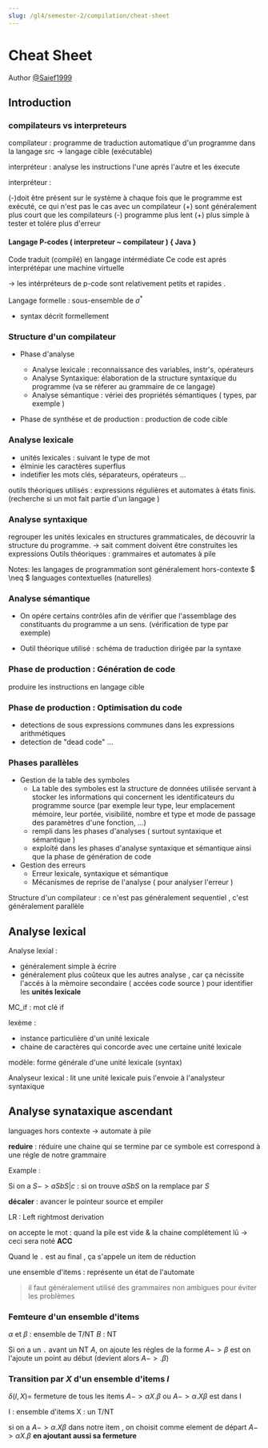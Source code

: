 ```yaml
---
slug: /gl4/semester-2/compilation/cheat-sheet
---
```


# Cheat Sheet

Author [@Saief1999](https://github.com/Saief1999)

## Introduction

### compilateurs vs interpreteurs

compilateur : programme de traduction automatique d'un programme dans la langage src -> langage cible (exécutable)

interpréteur : analyse les instructions l'une aprés l'autre et les éxecute

interpréteur :

(-)doit être présent sur le système à chaque fois que le programme est exécuté, ce qui n'est pas le cas avec un compilateur
(+) sont généralement plus court que les compilateurs
(-) programme plus lent
(+) plus simple à tester et tolére plus d'erreur

#### Langage P-codes ( interpreteur ~ compilateur ) { Java }

Code traduit (compilé) en langage intérmédiate
Ce code est aprés interprétépar une machine virtuelle

 -> les intérpréteurs de p-code sont relativement petits et rapides .

Langage formelle : sous-ensemble de $\sigma^{*}$

- syntax décrit formellement

### Structure d'un compilateur

- Phase d'analyse
  - Analyse lexicale : reconnaissance des variables, instr's, opérateurs
  - Analyse Syntaxique:  élaboration de la structure syntaxique du programme (va se réferer au grammaire de ce langage)
  - Analyse sémantique : vériei des propriétés sémantiques ( types, par exemple )

- Phase de synthése et de production : production de code cible

### Analyse lexicale

- unités lexicales : suivant le type de mot
- élminie les caractères superflus
- indetifier les mots clés, séparateurs, opérateurs ...

outils théoriques utilisés : expressions régulières et automates à états finis.
(recherche si un mot fait partie d'un langage )

### Analyse syntaxique

regrouper les unités lexicales en structures grammaticales, de découvrir la structure du programme.
-> sait comment doivent être construites les expressions
Outils théoriques : grammaires et automates à pile

Notes: les langages de programmation sont généralement hors-contexte $ \neq $ languages contextuelles (naturelles)

### Analyse sémantique

- On opére certains contrôles afin de vérifier que l'assemblage des constituants du programme a un sens. (vérification de type par exemple)

- Outil théorique utilisé : schéma de traduction dirigée par la syntaxe

### Phase de production : Génération de code

produire les instructions en langage cible

### Phase de production : Optimisation du code

- detections de sous expressions communes dans les expressions arithmétiques
- detection de "dead code"
...

### Phases parallèles

- Gestion de la table des symboles
  - La table des symboles est la structure de données utilisée servant à
    stocker les informations qui concernent les identificateurs du
    programme source (par exemple leur type, leur emplacement
    mémoire, leur portée, visibilité, nombre et type et mode de passage
    des paramètres d'une fonction, ...)
  - rempli dans les phases d'analyses ( surtout syntaxique et sémantique )
  - exploité dans les phases d'analyse syntaxique et sémantique ainsi que la phase de  génération de code
- Gestion des erreurs
  - Erreur lexicale, syntaxique et sémantique
  - Mécanismes de reprise de l'analyse ( pour analyser l'erreur )

Structure d'un compilateur : ce n'est pas généralement sequentiel , c'est généralement parallèle

## Analyse lexical

Analyse lexial :

- généralement simple à écrire
- généralement plus coûteux que les autres analyse , car ça nécissite l'accés à la mèmoire secondaire
( accées code source ) pour identifier les **unités lexicale**

MC_if : mot clé if

lexème :

- instance particulière d'un unité lexicale
- chaine de caractères qui concorde avec une certaine unité lexicale

modèle: forme générale d'une unité lexicale (syntax)

Analyseur lexical : lit une unité lexicale puis l'envoie à l'analysteur syntaxique

## Analyse synataxique ascendant

languages hors contexte -> automate à pile

**reduire** : réduire une chaine qui se termine par ce symbole est correspond à une régle de notre grammaire

Example :

Si on a $S->aSbS|c$ : si on trouve $aSbS$ on la remplace par $S$

**décaler** : avancer le pointeur source et empiler

LR : Left rightmost derivation

on accepte le mot : quand la pile est vide & la chaine complétement lû -> ceci sera noté **ACC**

Quand le `.` est au final , ça s'appele un item de réduction

une ensemble d'items : représente un état de l'automate

> il faut généralement utilisé des grammaires non ambigues pour éviter les problèmes

### Femteure d'un ensemble d'items

$\alpha$ et $\beta$ : ensemble de T/NT
$B$ : NT

Si on a un `.` avant un NT $A$, on ajoute les régles de la forme $A->\beta$ est on l'ajoute un point au début (devient alors $A->. \beta$)

### Transition par $X$ d'un ensemble d'items $I$

$\delta(I,X)=$ fermeture de tous les items $A->\alpha X.\beta$ ou $A->\alpha.X \beta$ est dans I

I : ensemble d'items
X : un T/NT

si on a $A->\alpha .X\beta$  dans notre item , on choisit comme element de départ  $A->\alpha X.\beta$ **en ajoutant aussi sa fermeture**
